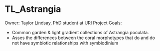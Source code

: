 # TL_Astrangia

Owner: Taylor Lindsay, PhD student at URI 
Project Goals:
  - Common garden & light gradient collections of Astrangia poculata.
  - Asses the differences between the coral morphotypes that do and do not have symbiotic relationships with symbiodinium 
  
